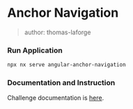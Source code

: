 # Anchor Navigation

> author: thomas-laforge

### Run Application

```bash
npx nx serve angular-anchor-navigation
```

### Documentation and Instruction

Challenge documentation is [here](https://angular-challenges.vercel.app/challenges/angular/21-achor-scrolling/).

